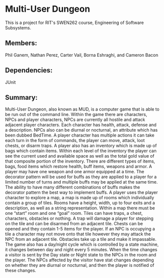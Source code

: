 # Multi-User Dungeon
This is a project for RIT's SWEN262 course, Engineering of Software Subsystems.
## Members:
Phil Ganem,
Nathan Perez,
Carter Vail,
Borna Eshraghi,
and Cameron Bacon
## Dependencies: 
JUnit
## Summary: 
Multi-User Dungeon, also known as MUD, is a computer game that is able to be run out of the command line. Within the game there are characters, NPCs and player characters, NPCs are currently all hostile and attack adjacent player characters. Each character has health, attack, defense and a description. NPCs also can be diurnal or nocturnal, an attribute which has been dubbed BedTime.
A player character has multiple actions it can take each turn in the form of commands, the player can move, attack, loot chests, or disarm traps. A player also has an inventory which is made up of bags which contain items. Within each level of the inventory the player can see the current used and available space as well as the total gold value of that composite portion of the inventory. There are different types of items, bags, food items which restore health, buff items, weapons and armor. A player may have one weapon and one armor equipped at a time. The decorator pattern will be used for buffs as they are applied to a player for a limited number of turns and multiple buffs may be applied at the same time. The ability to have many different combinations of buffs makes the decorator pattern the best way to implement buffs. 
A player uses the player character to explore a map, a map is made up of rooms which individually contain a group of tiles. Rooms have a height, width, up to four exits and a description, as well as a string representation. Within a map there must be one “start” room and one “goal” room. Tiles can have traps, a chest, characters, obstacles or nothing. A trap will damage a player for stepping on the tile and can be disarmed from an adjacent tile. Chests can be opened and they contain 1-5 items for the player. If an NPC is occupying a tile a character may not move onto that tile however they may attack the NPC from an adjacent tile. Obstacles take up a tile and make it impassable. 
The game also has a day/night cycle which is controlled by a state machine, it changes between day and night every 5 minutes. When the time changes a visitor is sent by the Day state or Night state to the NPCs in the room and the player. The NPCs affected by the visitor have stat changes depending on whether they are diurnal or nocturnal, and then the player is notified of these changes. 
